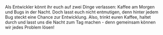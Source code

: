 Als Entwickler könnt ihr euch auf zwei Dinge verlassen: Kaffee am Morgen und Bugs in der Nacht. Doch lasst euch nicht entmutigen, denn hinter jedem Bug steckt eine Chance zur Entwicklung. Also, trinkt euren Kaffee, haltet durch und lasst uns die Nacht zum Tag machen - denn gemeinsam können wir jedes Problem lösen!
